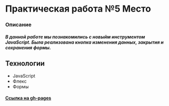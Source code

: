# Практическая работа №5 Место

### Описание
##### В данной работе мы познакомились с новыйм инструментом JavaScript. Была реализована кнопка изменения данных, закрытия и сохранения формы.

## Технологии
- JavaScript
- Флекс
- Формы

#### [Ссылка на gh-pages](https://www.google.com)
